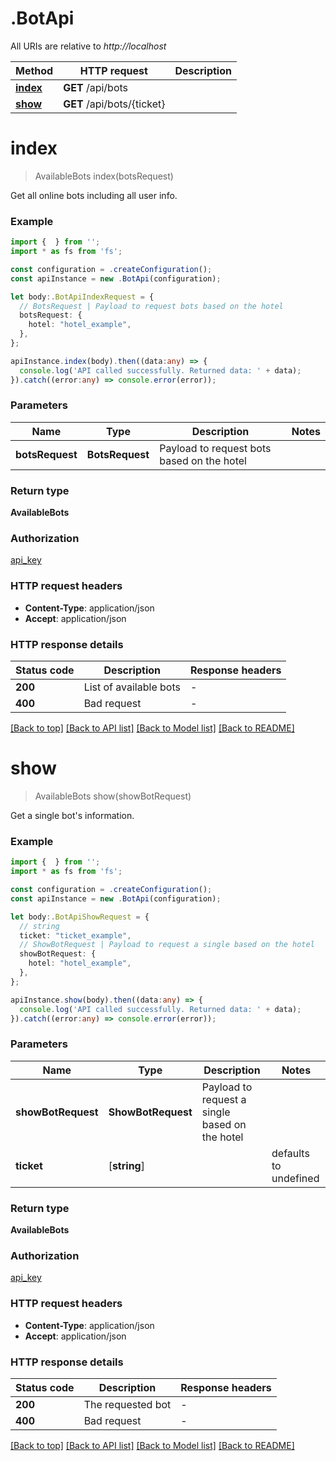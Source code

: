 # .BotApi

All URIs are relative to *http://localhost*

Method | HTTP request | Description
------------- | ------------- | -------------
[**index**](BotApi.md#index) | **GET** /api/bots | 
[**show**](BotApi.md#show) | **GET** /api/bots/{ticket} | 


# **index**
> AvailableBots index(botsRequest)

Get all online bots including all user info.

### Example


```typescript
import {  } from '';
import * as fs from 'fs';

const configuration = .createConfiguration();
const apiInstance = new .BotApi(configuration);

let body:.BotApiIndexRequest = {
  // BotsRequest | Payload to request bots based on the hotel
  botsRequest: {
    hotel: "hotel_example",
  },
};

apiInstance.index(body).then((data:any) => {
  console.log('API called successfully. Returned data: ' + data);
}).catch((error:any) => console.error(error));
```


### Parameters

Name | Type | Description  | Notes
------------- | ------------- | ------------- | -------------
 **botsRequest** | **BotsRequest**| Payload to request bots based on the hotel |


### Return type

**AvailableBots**

### Authorization

[api_key](README.md#api_key)

### HTTP request headers

 - **Content-Type**: application/json
 - **Accept**: application/json


### HTTP response details
| Status code | Description | Response headers |
|-------------|-------------|------------------|
**200** | List of available bots |  -  |
**400** | Bad request |  -  |

[[Back to top]](#) [[Back to API list]](README.md#documentation-for-api-endpoints) [[Back to Model list]](README.md#documentation-for-models) [[Back to README]](README.md)

# **show**
> AvailableBots show(showBotRequest)

Get a single bot\'s information.

### Example


```typescript
import {  } from '';
import * as fs from 'fs';

const configuration = .createConfiguration();
const apiInstance = new .BotApi(configuration);

let body:.BotApiShowRequest = {
  // string
  ticket: "ticket_example",
  // ShowBotRequest | Payload to request a single based on the hotel
  showBotRequest: {
    hotel: "hotel_example",
  },
};

apiInstance.show(body).then((data:any) => {
  console.log('API called successfully. Returned data: ' + data);
}).catch((error:any) => console.error(error));
```


### Parameters

Name | Type | Description  | Notes
------------- | ------------- | ------------- | -------------
 **showBotRequest** | **ShowBotRequest**| Payload to request a single based on the hotel |
 **ticket** | [**string**] |  | defaults to undefined


### Return type

**AvailableBots**

### Authorization

[api_key](README.md#api_key)

### HTTP request headers

 - **Content-Type**: application/json
 - **Accept**: application/json


### HTTP response details
| Status code | Description | Response headers |
|-------------|-------------|------------------|
**200** | The requested bot |  -  |
**400** | Bad request |  -  |

[[Back to top]](#) [[Back to API list]](README.md#documentation-for-api-endpoints) [[Back to Model list]](README.md#documentation-for-models) [[Back to README]](README.md)


